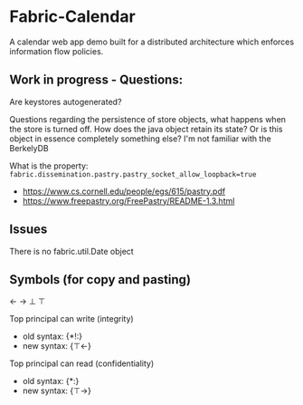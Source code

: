 # Fabric-Calendar

A calendar web app demo built for a distributed architecture which enforces information flow policies. 


## Work in progress - Questions:

Are keystores autogenerated?

Questions regarding the persistence of store objects, what happens when the store is turned off. 
How does the java object retain its state? Or is this object in essence completely something else? I'm not familiar 
with the BerkelyDB



What is the property: ```fabric.dissemination.pastry.pastry_socket_allow_loopback=true```
 + https://www.cs.cornell.edu/people/egs/615/pastry.pdf
 + https://www.freepastry.org/FreePastry/README-1.3.html
 
 
## Issues

There is no fabric.util.Date object

## Symbols (for copy and pasting)

←
→
⊥
⊤


Top principal can write (integrity) 
  + old syntax: {*!:} 
  + new syntax: {⊤←} 
  
Top principal can read (confidentiality) 
  + old syntax: {*:} 
  + new syntax: {⊤→}